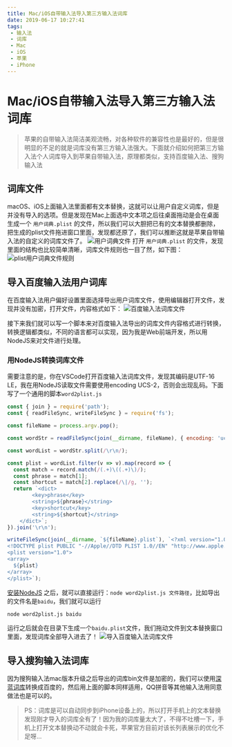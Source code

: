 ```yaml
---
title: Mac/iOS自带输入法导入第三方输入法词库
date: 2019-06-17 10:27:41
tags:
 - 输入法
 - 词库
 - Mac
 - iOS
 - 苹果
 - iPhone
---
```


# Mac/iOS自带输入法导入第三方输入法词库

> 苹果的自带输入法简洁美观流畅，对各种软件的兼容性也是最好的，但是很明显的不足的就是词库没有第三方输入法强大。下面就介绍如何把第三方输入法个人词库导入到苹果自带输入法，原理都类似，支持百度输入法、搜狗输入法

## 词库文件
macOS、iOS上面输入法里面都有文本替换，这就可以让用户自定义词库，但是并没有导入的选项。但是发现在Mac上面选中文本项之后往桌面拖动是会在桌面生成一个 `用户词典.plist` 的文件，所以我们可以大胆把已有的文本替换都删除，把生成的plist文件拖进窗口里面，发现都还原了，我们可以推断这就是苹果自带输入法的自定义的词库文件了。
![用户词典文件](https://icdn.microzz.com/20190615/1.png)
打开 `用户词典.plist` 的文件，发现里面的结构也比较简单清晰，词库文件规则也一目了然，如下图：
![plist用户词典文件规则](https://icdn.microzz.com/20190615/2.png)

## 导入百度输入法用户词库
在百度输入法用户偏好设置里面选择导出用户词库文件，使用编辑器打开文件，发现并没有加密，打开文件，内容格式如下：
![百度输入法词库文件](https://icdn.microzz.com/20190615/3.png)

接下来我们就可以写一个脚本来对百度输入法导出的词库文件内容格式进行转换，转换逻辑都类似，不同的语言都可以实现，因为我是Web前端开发，所以用NodeJS来对文件进行处理。

### 用NodeJS转换词库文件
需要注意的是，你在VSCode打开百度输入法词库文件，发现其编码是UTF-16 LE，我在用NodeJS读取文件需要使用encoding UCS-2，否则会出现乱码。下面写了一个通用的脚本`word2plist.js`

```javascript
const { join } = require('path');
const { readFileSync, writeFileSync } = require('fs');

const fileName = process.argv.pop();

const wordStr = readFileSync(join(__dirname, fileName), { encoding: 'ucs-2'}).toString();

const wordList = wordStr.split(/\r\n/);

const plist = wordList.filter(v => v).map(record => {
  const match = record.match(/(.+)\((.+)\)/);
  const phrase = match[1];
  const shortcut = match[2].replace(/\|/g, '');
  return `<dict>
		<key>phrase</key>
		<string>${phrase}</string>
		<key>shortcut</key>
		<string>${shortcut}</string>
	</dict>`;
}).join('\r\n');

writeFileSync(join(__dirname, `${fileName}.plist`), `<?xml version="1.0" encoding="UTF-8"?>
<!DOCTYPE plist PUBLIC "-//Apple//DTD PLIST 1.0//EN" "http://www.apple.com/DTDs/PropertyList-1.0.dtd">
<plist version="1.0">
<array>
  ${plist}
</array>
</plist>`);
```

[安装NodeJS](https://nodejs.org/) 之后，就可以直接运行：`node word2plist.js 文件路径`，比如导出的文件名是`baidu`，我们就可以运行

```bash
node word2plist.js baidu
```

运行之后就会在目录下生成一个`baidu.plist`文件，我们拖动文件到文本替换窗口里面，发现词库全部导入进去了！
![导入百度输入法词库文件](https://icdn.microzz.com/20190615/4.png)


## 导入搜狗输入法词库
因为搜狗输入法mac版本升级之后导出的词库bin文件是加密的，我们可以使用[深蓝词库](https://github.com/studyzy/imewlconverter)转换成百度的，然后用上面的脚本同样适用，QQ拼音等其他输入法用同意做法也是可以的。

> PS：词库是可以自动同步到iPhone设备上的，所以打开手机上的文本替换发现刚才导入的词库全有了！因为我的词库量太大了，不得不吐槽一下，手机上打开文本替换动不动就会卡死，苹果官方目前对该长列表展示的优化不足呀...


